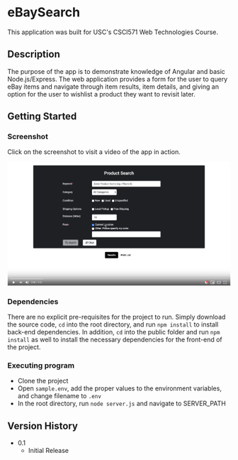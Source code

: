# eBaySearch

This application was built for USC's CSCI571 Web Technologies Course.

## Description

The purpose of the app is to demonstrate knowledge of Angular and basic Node.js/Express. The web application provides a form for the user to query eBay items and navigate through item results, item details, and giving an option for the user to wishlist a product they want to revisit later.

## Getting Started

### Screenshot

Click on the screenshot to visit a video of the app in action.

[![VIDEO](screenshot/eBaySearch.png)](https://www.youtube.com/watch?v=5nNjz_Cux9w&t=53s)

### Dependencies

There are no explicit pre-requisites for the project to run. Simply download the source code, `cd` into the root directory, and run `npm install` to install back-end dependencies. In addition, `cd` into the public folder and run `npm install` as well to install the necessary dependencies for the front-end of the project.

### Executing program

* Clone the project
* Open `sample.env`, add the proper values to the environment variables, and change filename to `.env`
* In the root directory, run `node server.js` and navigate to SERVER_PATH

## Version History

* 0.1
    * Initial Release
